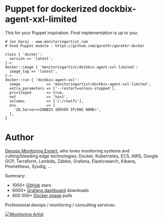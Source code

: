 # Puppet for dockerized dockbix-agent-xxl-limited

This for your Puppet inspiration. Final implementation is up to you:

```
# Jan Garaj - www.monitoringartist.com
# Used Puppet module - https://github.com/garethr/garethr-docker

class { 'docker':
  version => 'latest',
}->
docker::image { 'monitoringartist/dockbix-agent-xxl-limited':
  image_tag => 'latest',
}->
docker::run { 'dockbix-agent-xxl':
  image            => 'monitoringartist/dockbix-agent-xxl-limited',
  extra_parameters => ['--restart=unless-stopped'],
  privileged       => true,
  net              => 'host',
  volumes          => ['/:/rootfs'],
  env              => [
    'ZA_Server=<ZABBIX SERVER IP/DNS NAME>',
  ],
}
```

# Author

[Devops Monitoring Expert](http://www.jangaraj.com 'DevOps / Docker / Kubernetes / AWS ECS / Google GCP / Zabbix / Zenoss / Terraform / Monitoring'),
who loves monitoring systems and cutting/bleeding edge technologies: Docker,
Kubernetes, ECS, AWS, Google GCP, Terraform, Lambda, Zabbix, Grafana, Elasticsearch,
Kibana, Prometheus, Sysdig, ...

Summary:
* 1000+ [GitHub](https://github.com/monitoringartist/) stars
* 6000+ [Grafana dashboard](https://grafana.net/monitoringartist) downloads
* 800 000+ [Docker image](https://hub.docker.com/u/monitoringartist/) pulls

Professional devops / monitoring / consulting services:

[![Monitoring Artist](http://monitoringartist.com/img/github-monitoring-artist-logo.jpg)](http://www.monitoringartist.com 'DevOps / Docker / Kubernetes / AWS ECS / Google GCP / Zabbix / Zenoss / Terraform / Monitoring')
